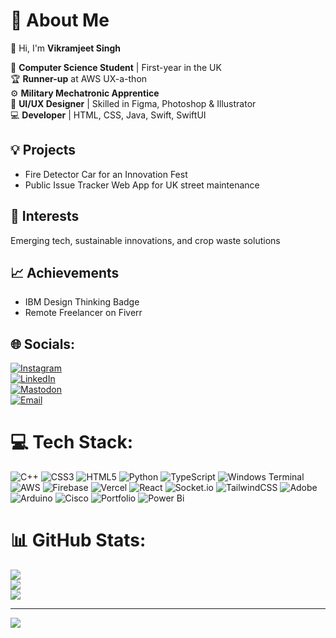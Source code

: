 # 💫 About Me  

👋 Hi, I'm **Vikramjeet Singh**  

🚀 **Computer Science Student** | First-year in the UK  
🏆 **Runner-up** at AWS UX-a-thon  
⚙️ **Military Mechatronic Apprentice**  
🎨 **UI/UX Designer** | Skilled in Figma, Photoshop & Illustrator  
💻 **Developer** | HTML, CSS, Java, Swift, SwiftUI  

## 💡 Projects  
- Fire Detector Car for an Innovation Fest  
- Public Issue Tracker Web App for UK street maintenance  

## 🌱 Interests  
Emerging tech, sustainable innovations, and crop waste solutions  

## 📈 Achievements  
- IBM Design Thinking Badge  
- Remote Freelancer on Fiverr  



## 🌐 Socials:
[![Instagram](https://img.shields.io/badge/Instagram-%23E4405F.svg?logo=Instagram&logoColor=white)](https://instagram.com/vikramjeet_singh0096)  
[![LinkedIn](https://img.shields.io/badge/LinkedIn-%230077B5.svg?logo=linkedin&logoColor=white)](https://linkedin.com/in/vikramjeet-singh)  
[![Mastodon](https://img.shields.io/badge/Mastodon-%232B90D9.svg?logo=mastodon&logoColor=white)](https://mastodon.social/@VikramjeetSingh)  
[![Email](https://img.shields.io/badge/Email-D14836?logo=gmail&logoColor=white)](mailto:vikramjeetsinghs341@gmail.com)  


# 💻 Tech Stack:
![C++](https://img.shields.io/badge/c++-%2300599C.svg?style=for-the-badge&logo=c%2B%2B&logoColor=white) ![CSS3](https://img.shields.io/badge/css3-%231572B6.svg?style=for-the-badge&logo=css3&logoColor=white) ![HTML5](https://img.shields.io/badge/html5-%23E34F26.svg?style=for-the-badge&logo=html5&logoColor=white) ![Python](https://img.shields.io/badge/python-3670A0?style=for-the-badge&logo=python&logoColor=ffdd54) ![TypeScript](https://img.shields.io/badge/typescript-%23007ACC.svg?style=for-the-badge&logo=typescript&logoColor=white) ![Windows Terminal](https://img.shields.io/badge/Windows%20Terminal-%234D4D4D.svg?style=for-the-badge&logo=windows-terminal&logoColor=white) ![AWS](https://img.shields.io/badge/AWS-%23FF9900.svg?style=for-the-badge&logo=amazon-aws&logoColor=white) ![Firebase](https://img.shields.io/badge/firebase-%23039BE5.svg?style=for-the-badge&logo=firebase) ![Vercel](https://img.shields.io/badge/vercel-%23000000.svg?style=for-the-badge&logo=vercel&logoColor=white) ![React](https://img.shields.io/badge/react-%2320232a.svg?style=for-the-badge&logo=react&logoColor=%2361DAFB) ![Socket.io](https://img.shields.io/badge/Socket.io-black?style=for-the-badge&logo=socket.io&badgeColor=010101) ![TailwindCSS](https://img.shields.io/badge/tailwindcss-%2338B2AC.svg?style=for-the-badge&logo=tailwind-css&logoColor=white) ![Adobe](https://img.shields.io/badge/adobe-%23FF0000.svg?style=for-the-badge&logo=adobe&logoColor=white) ![Arduino](https://img.shields.io/badge/-Arduino-00979D?style=for-the-badge&logo=Arduino&logoColor=white) ![Cisco](https://img.shields.io/badge/cisco-%23049fd9.svg?style=for-the-badge&logo=cisco&logoColor=black) ![Portfolio](https://img.shields.io/badge/Portfolio-%23000000.svg?style=for-the-badge&logo=firefox&logoColor=#FF7139) ![Power Bi](https://img.shields.io/badge/power_bi-F2C811?style=for-the-badge&logo=powerbi&logoColor=black)
# 📊 GitHub Stats:
![](https://github-readme-stats.vercel.app/api?username=vikramjeet-pixel&theme=cobalt&hide_border=false&include_all_commits=false&count_private=false)<br/>
![](https://nirzak-streak-stats.vercel.app/?user=vikramjeet-pixel&theme=cobalt&hide_border=false)<br/>
![](https://github-readme-stats.vercel.app/api/top-langs/?username=vikramjeet-pixel&theme=cobalt&hide_border=false&include_all_commits=false&count_private=false&layout=compact)

---
[![](https://visitcount.itsvg.in/api?id=vikramjeet-pixel&icon=0&color=0)](https://visitcount.itsvg.in)

<!-- Proudly created with GPRM ( https://gprm.itsvg.in ) -->
